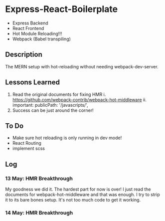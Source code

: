 # Express-React-Boilerplate #
* Express Backend
* React Frontend
* Hot Module Reloading!!!
* Webpack (Babel transpiling)

## Description ##
The MERN setup with hot-reloading without needing webpack-dev-server.

## Lessons Learned ##
1. Read the original documents for fixing HMR
  i. https://github.com/webpack-contrib/webpack-hot-middleware
  ii. important: publicPath: '/javascripts/',
2. Success can be just around the corner!

## To Do ##
* Make sure hot reloading is only running in dev mode!
* React Routing
* implement scss

## Log ##

### 13 May: HMR Breakthrough ###
My goodness we did it. The hardest part for now is over!
I just read the documents for webpack-hot-middleware and that was enough.
I try to strip it to its bare bones setup. It's not too much code to get it working.

### 14 May: HMR Breakthrough ###